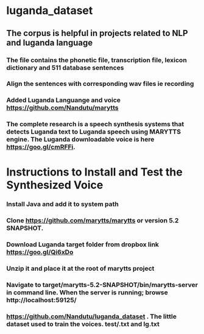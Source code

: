 # luganda_dataset
## The corpus is helpful in projects related to NLP and luganda language
### The file contains the phonetic file, transcription file, lexicon dictionary and 511 database sentences
### Align the sentences with corresponding wav files ie recording
### Added Luganda Languange and voice https://github.com/Nandutu/marytts
### The complete research is a speech synthesis systems that detects Luganda text to Luganda speech using MARYTTS engine. The Luganda downloadable voice is here https://goo.gl/cmRFFi.

# Instructions to Install and Test the Synthesized Voice
### Install Java and add it to system path
### Clone  https://github.com/marytts/marytts or version 5.2 SNAPSHOT.
### Download Luganda target folder from dropbox link https://goo.gl/Qi6xDo
### Unzip it and place it at the root of marytts project
### Navigate to target/marytts-5.2-SNAPSHOT/bin/marytts-server in command line. When the server is running; browse http://localhost:59125/
### https://github.com/Nandutu/luganda_dataset . The little dataset used to train the voices. test/.txt and lg.txt 


